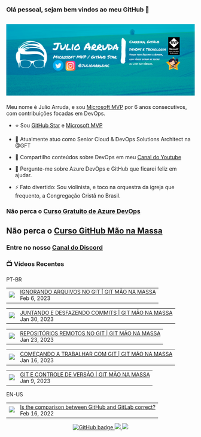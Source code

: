 ### Olá pessoal, sejam bem vindos ao meu GitHub 👋

## [![Julio Arruda Header](https://raw.githubusercontent.com/julioarruda/julioarruda/master/fundo%20github.png)](https://youtube.com/user/julioarrudac)
Meu nome é Julio Arruda, e sou [Microsoft MVP](https://mvp.microsoft.com/pt-br/PublicProfile/5002557?fullName=Julio%20%20Arruda) por 6 anos consecutivos, com contribuições focadas em DevOps.


- ⭐ Sou [GitHub Star](https://stars.github.com/profiles/julioarruda) e [Microsoft MVP](https://mvp.microsoft.com/pt-br/PublicProfile/5002557?fullName=Julio%20%20Arruda)

- 🔭 Atualmente atuo como Senior Cloud & DevOps Solutions Architect na @GFT

- 👯 Compartilho conteúdos sobre DevOps em meu [Canal do Youtube](https://youtube.com/user/julioarrudac)

- 💬 Pergunte-me sobre Azure DevOps e GitHub que ficarei feliz em ajudar.

- ⚡ Fato divertido: Sou violinista, e toco na orquestra da igreja que frequento, a Congregação Cristã no Brasil.





### Não perca o [Curso Gratuito de Azure DevOps](https://github.com/julioarruda/Curso-Azure-DevOps)

## Não perca o [Curso GitHub Mão na Massa](https://github.com/github-mao-na-massa/curso-github-mao-na-massa)

### Entre no nosso [Canal do Discord](https://discord.gg/HAr9WFYkpB)


### 📺 Vídeos Recentes

PT-BR

<!-- YOUTUBE:START --><table><tr><td><a href="https://www.youtube.com/watch?v=Cm-biDiU2cc"><img width="140px" src="https://i.ytimg.com/vi/Cm-biDiU2cc/mqdefault.jpg"></a></td>
<td><a href="https://www.youtube.com/watch?v=Cm-biDiU2cc">IGNORANDO ARQUIVOS NO GIT | GIT MÃO NA MASSA</a><br/>Feb 6, 2023</td></tr></table>
<table><tr><td><a href="https://www.youtube.com/watch?v=3P_PHz10t7g"><img width="140px" src="https://i.ytimg.com/vi/3P_PHz10t7g/mqdefault.jpg"></a></td>
<td><a href="https://www.youtube.com/watch?v=3P_PHz10t7g">JUNTANDO E DESFAZENDO COMMITS | GIT MÃO NA MASSA</a><br/>Jan 30, 2023</td></tr></table>
<table><tr><td><a href="https://www.youtube.com/watch?v=AukXdcB2Rt8"><img width="140px" src="https://i.ytimg.com/vi/AukXdcB2Rt8/mqdefault.jpg"></a></td>
<td><a href="https://www.youtube.com/watch?v=AukXdcB2Rt8">REPOSITÓRIOS REMOTOS NO GIT | GIT MÃO NA MASSA</a><br/>Jan 23, 2023</td></tr></table>
<table><tr><td><a href="https://www.youtube.com/watch?v=tT0fmuzvKJ4"><img width="140px" src="https://i.ytimg.com/vi/tT0fmuzvKJ4/mqdefault.jpg"></a></td>
<td><a href="https://www.youtube.com/watch?v=tT0fmuzvKJ4">COMEÇANDO A TRABALHAR COM GIT | GIT MÃO NA MASSA</a><br/>Jan 16, 2023</td></tr></table>
<table><tr><td><a href="https://www.youtube.com/watch?v=DoQ0HW0OtA0"><img width="140px" src="https://i.ytimg.com/vi/DoQ0HW0OtA0/mqdefault.jpg"></a></td>
<td><a href="https://www.youtube.com/watch?v=DoQ0HW0OtA0">GIT E CONTROLE DE VERSÃO | GIT MÃO NA MASSA</a><br/>Jan 9, 2023</td></tr></table>
<!-- YOUTUBE:END -->

EN-US
<!-- YOUTUBEEN:START --><table><tr><td><a href="https://www.youtube.com/watch?v=wHo1ftsyzNE"><img width="140px" src="https://i.ytimg.com/vi/wHo1ftsyzNE/mqdefault.jpg"></a></td>
<td><a href="https://www.youtube.com/watch?v=wHo1ftsyzNE">Is the comparison between GitHub and GitLab correct?</a><br/>Feb 16, 2022</td></tr></table>
<!-- YOUTUBEEN:END -->



<p align="center">
  <a href="https://github.com/julioarruda?tab=followers">
    <img src="https://img.shields.io/github/followers/julioarruda?label=Followers&logo=GitHub&style=for-the-badge" alt="GitHub badge" />
  </a>
  <a href="http://twitter.com/julioarrudac">
    <img src="https://img.shields.io/twitter/follow/julioarrudac?label=Twitter&logo=twitter&style=for-the-badge" />
  </a>
  <a href="http://youtube.com/c/julioarruda?sub_confirmation=1">
    <img src="https://img.shields.io/youtube/views/4BYlkYtHNus?label=YouTube&logo=YouTube&style=for-the-badge" />
  </a>
</p>

<!--
**julioarruda/julioarruda** is a ✨ _special_ ✨ repository because its `README.md` (this file) appears on your GitHub profile.

Here are some ideas to get you started:

- 🔭 I’m currently working on ...
- 🌱 I’m currently learning ...
- 👯 I’m looking to collaborate on ...
- 🤔 I’m looking for help with ...
- 💬 Ask me about ...
- 📫 How to reach me: ...
- 😄 Pronouns: ...
- ⚡ Fun fact: ...
-->
